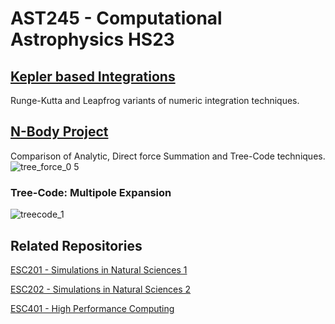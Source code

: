 # AST245 - Computational Astrophysics HS23

## [Kepler based Integrations](./exercises/kepler)

Runge-Kutta and Leapfrog variants of numeric integration techniques.

## [N-Body Project](./exercises/n-body)

Comparison of Analytic, Direct force Summation and Tree-Code techniques.
![tree_force_0 5](https://github.com/arminveres/comp-astro-hs23/assets/45210978/2aaea85d-2e42-46f6-b729-2e54802b2895)

### Tree-Code: Multipole Expansion
![treecode_1](https://github.com/arminveres/comp-astro-hs23/assets/45210978/6727a928-0721-4719-8a81-b8280f95e61e)

## Related Repositories

[ESC201 - Simulations in Natural Sciences 1](https://github.com/arminveres/esc201-hs22)

[ESC202 - Simulations in Natural Sciences 2](https://github.com/arminveres/esc202-fs23)

[ESC401 - High Performance Computing](https://github.com/arminveres/esc401-hpc-hs22)

